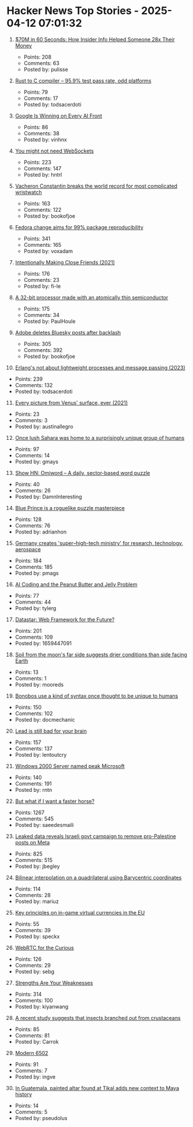 # Hacker News Top Stories - 2025-04-12 07:01:32

1. [$70M in 60 Seconds: How Insider Info Helped Someone 28x Their Money](https://data-and-politics.ghost.io/70-million-in-60-seconds-how-insider-information-helped-someone-28x-their-money/)
   - Points: 208
   - Comments: 63
   - Posted by: pulisse

2. [Rust to C compiler – 95.9% test pass rate, odd platforms](https://fractalfir.github.io/generated_html/cg_clr_odd_platforms.html)
   - Points: 79
   - Comments: 17
   - Posted by: todsacerdoti

3. [Google Is Winning on Every AI Front](https://www.thealgorithmicbridge.com/p/google-is-winning-on-every-ai-front)
   - Points: 86
   - Comments: 38
   - Posted by: vinhnx

4. [You might not need WebSockets](https://hntrl.io/posts/you-dont-need-websockets/)
   - Points: 223
   - Comments: 147
   - Posted by: hntrl

5. [Vacheron Constantin breaks the world record for most complicated wristwatch](https://www.hodinkee.com/articles/introducing-vacheron-constantin-les-cabinotiers-solaria)
   - Points: 163
   - Comments: 122
   - Posted by: bookofjoe

6. [Fedora change aims for 99% package reproducibility](https://lwn.net/Articles/1014979/)
   - Points: 341
   - Comments: 165
   - Posted by: voxadam

7. [Intentionally Making Close Friends (2021)](https://www.neelnanda.io/blog/43-making-friends)
   - Points: 176
   - Comments: 23
   - Posted by: fi-le

8. [A 32-bit processor made with an atomically thin semiconductor](https://arstechnica.com/science/2025/04/researchers-build-a-risc-v-processor-using-a-2d-semiconductor/)
   - Points: 175
   - Comments: 34
   - Posted by: PaulHoule

9. [Adobe deletes Bluesky posts after backlash](https://petapixel.com/2025/04/10/adobe-deletes-bluesky-posts-after-furious-backlash/)
   - Points: 305
   - Comments: 392
   - Posted by: bookofjoe

10. [Erlang's not about lightweight processes and message passing (2023)](https://stevana.github.io/erlangs_not_about_lightweight_processes_and_message_passing.html)
   - Points: 239
   - Comments: 132
   - Posted by: todsacerdoti

11. [Every picture from Venus' surface, ever (2021)](https://www.planetary.org/articles/every-picture-from-venus-surface-ever)
   - Points: 23
   - Comments: 3
   - Posted by: austinallegro

12. [Once lush Sahara was home to a surprisingly unique group of humans](https://www.sciencealert.com/once-lush-sahara-was-home-to-a-surprisingly-unique-group-of-humans)
   - Points: 97
   - Comments: 14
   - Posted by: gmays

13. [Show HN: Omiword – A daily, sector-based word puzzle](https://www.omiword.com/)
   - Points: 40
   - Comments: 26
   - Posted by: DamnInteresting

14. [Blue Prince is a roguelike puzzle masterpiece](https://mssv.net/2025/04/07/a-puzzle-designer-on-blue-prince-a-roguelike-puzzle-masterpiece/)
   - Points: 128
   - Comments: 76
   - Posted by: adrianhon

15. [Germany creates 'super–high-tech ministry' for research, technology, aerospace](https://www.science.org/content/article/germany-creates-super-high-tech-ministry-research-technology-and-aerospace)
   - Points: 184
   - Comments: 185
   - Posted by: pmags

16. [AI Coding and the Peanut Butter and Jelly Problem](https://iamcharliegraham.substack.com/p/ai-coding-and-the-peanut-butter-and)
   - Points: 77
   - Comments: 44
   - Posted by: tylerg

17. [Datastar: Web Framework for the Future?](https://chrismalek.me/posts/data-star-first-impressions/)
   - Points: 201
   - Comments: 109
   - Posted by: 1659447091

18. [Soil from the moon's far side suggests drier conditions than side facing Earth](https://apnews.com/article/moon-far-side-near-side-water-18081418600ea93bac69ac6af86a761b)
   - Points: 13
   - Comments: 1
   - Posted by: mooreds

19. [Bonobos use a kind of syntax once thought to be unique to humans](https://www.newscientist.com/article/2474993-bonobos-use-a-kind-of-syntax-once-thought-to-be-unique-to-humans/)
   - Points: 150
   - Comments: 102
   - Posted by: docmechanic

20. [Lead is still bad for your brain](https://neurofrontiers.blog/why-lead-is-still-bad-for-your-brain/)
   - Points: 157
   - Comments: 137
   - Posted by: lentoutcry

21. [Windows 2000 Server named peak Microsoft](https://www.theregister.com/2025/04/11/windows_2000_best_microsoft/)
   - Points: 140
   - Comments: 191
   - Posted by: rntn

22. [But what if I want a faster horse?](https://rakhim.exotext.com/but-what-if-i-really-want-a-faster-horse)
   - Points: 1267
   - Comments: 545
   - Posted by: saeedesmaili

23. [Leaked data reveals Israeli govt campaign to remove pro-Palestine posts on Meta](https://www.dropsitenews.com/p/leaked-data-israeli-censorship-meta)
   - Points: 825
   - Comments: 515
   - Posted by: jbegley

24. [Bilinear interpolation on a quadrilateral using Barycentric coordinates](https://gpuopen.com/learn/bilinear-interpolation-quadrilateral-barycentric-coordinates/)
   - Points: 114
   - Comments: 28
   - Posted by: mariuz

25. [Key principles on in-game virtual currencies in the EU](https://tiendil.org/en/posts/eu-key-principles-on-in-game-virtual-currencies)
   - Points: 55
   - Comments: 39
   - Posted by: speckx

26. [WebRTC for the Curious](https://webrtcforthecurious.com)
   - Points: 126
   - Comments: 29
   - Posted by: sebg

27. [Strengths Are Your Weaknesses](https://terriblesoftware.org/2025/03/31/your-strengths-are-your-weaknesses/)
   - Points: 314
   - Comments: 100
   - Posted by: kiyanwang

28. [A recent study suggests that insects branched out from crustaceans](https://www.smithsonianmag.com/science-nature/you-might-think-of-shrimp-as-bugs-of-the-sea-but-a-remarkable-discovery-shows-the-opposite-bugs-are-actually-shrimp-of-the-land-180986303/)
   - Points: 85
   - Comments: 81
   - Posted by: Carrok

29. [Modern 6502](https://www.mikekohn.net/micro/modern_6502.php)
   - Points: 91
   - Comments: 7
   - Posted by: ingve

30. [In Guatemala, painted altar found at Tikal adds new context to Maya history](https://phys.org/news/2025-04-guatemala-altar-tikal-context-mysterious.html)
   - Points: 14
   - Comments: 5
   - Posted by: pseudolus

